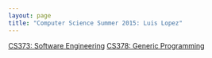 ```yaml
---
layout: page
title: "Computer Science Summer 2015: Luis Lopez"
---
```


[CS373: Software Engineering](http://lclg21.github.io/Week1/)
[CS378: Generic Programming](http://lclg21.github.io/cs378-Week1/)
